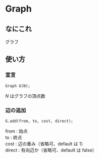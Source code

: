 # Graph

## なにこれ
グラフ

## 使い方
### 宣言
```
Graph G(N);
```
$N$ はグラフの頂点数

### 辺の追加
```
G.add(from, to, cost, direct);
```
from : 始点<br>
to : 終点<br>
cost : 辺の重み（省略可、default は 1）<br>
direct : 有向辺か（省略可、default は false）
